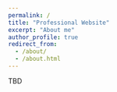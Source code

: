 ```yaml
---
permalink: /
title: "Professional Website"
excerpt: "About me"
author_profile: true
redirect_from: 
  - /about/
  - /about.html
---
```


TBD

